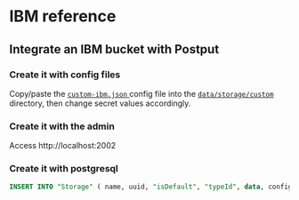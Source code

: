 # IBM reference

## Integrate an IBM bucket with Postput

### Create it with config files
Copy/paste the [`custom-ibm.json` ](custom-ibm.json) config file into the [`data/storage/custom`](https://github.com/postput/api/tree/master/data/storage/custom) directory, then change secret values accordingly.

### Create it with the admin

Access http://localhost:2002

### Create it with postgresql

````sql
INSERT INTO "Storage" ( name, uuid, "isDefault", "typeId", data, config, "creationDate", "updatedOn" ) VALUES ('my_customs_ibm_files', '9504906b-b6c0-4e32-a3bb-77514e35219f', true, 1, '{}', '{ "custom": { "endpoint": "https://s3.eu-de.cloud-object-storage.appdomain.cloud", "apiKeyId": "piqsdjfùpoijqs*ùdfpokqs*$podfkùpqoskdfùopkqsdf", "ibmAuthEndpoint": "https://iam.cloud.ibm.com/identity/token", "serviceInstanceId": "crn:v1:bluemix:public:cloud-object-storage:global:a/qùspdofjùqspodjfùosqjkdfùmlksqdmùlfk:sdfsdf-sdf-qsdf-aa0e-qsdfsqdfqsdf::", "bucket": "testpostput" }, "allowUpload": true, "urls": ["http://localhost:2003/", "https://www.my-other-domain.com"] }', NOW(), NOW())
````

